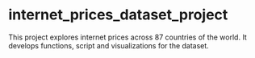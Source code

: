 # internet_prices_dataset_project
This project explores internet prices across 87 countries of the world. It develops functions, script and visualizations for the dataset.
